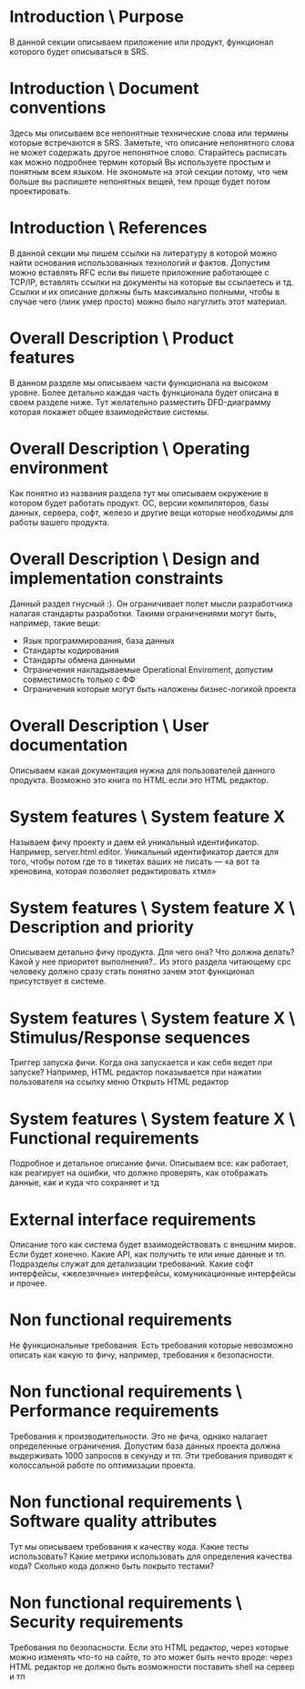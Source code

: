 # Introduction \ Purpose
В данной секции описываем приложение или продукт, функционал которого будет описываться в SRS.

# Introduction \ Document conventions
Здесь мы описываем все непонятные технические слова или термины которые встречаются в SRS. Заметьте, что описание непонятного слова не может содержать другое непонятное слово. Старайтесь расписать как можно подробнее термин который Вы используете простым и понятным всем языком. Не экономьте на этой секции потому, что чем больше вы распишете непонятных вещей, тем проще будет потом проектировать.

# Introduction \ References
В данной секции мы пишем ссылки на литературу в которой можно найти основания использованных технологий и фактов. Допустим можно вставлять RFC если вы пишете приложение работающее с TCP/IP, вставлять ссылки на документы на которые вы ссылаетесь и тд. Ссылки и их описание должны быть максимально полными, чтобы в случае чего (линк умер просто) можно было нагуглить этот материал.

# Overall Description \ Product features
В данном разделе мы описываем части функционала на высоком уровне. Более детально каждая часть функционала будет описана в своем разделе ниже. Тут желательно разместить DFD-диаграмму которая покажет общее взаимодействие системы.

# Overall Description \ Operating environment
Как понятно из названия раздела тут мы описываем окружение в котором будет работать продукт. ОС, версии компиляторов, базы данных, сервера, софт, железо и другие вещи которые необходимы для работы вашего продукта.

# Overall Description \ Design and implementation constraints
Данный раздел гнусный :). Он ограничивает полет мысли разработчика налагая стандарты разработки. Такими ограничениями могут быть, например, такие вещи:
 * Язык программирования, база данных
 * Стандарты кодирования
 * Стандарты обмена данными
 * Ограничения накладываемые Operational Enviroment, допустим совместимость только с ФФ
 * Ограничения которые могут быть наложены бизнес-логикой проекта


# Overall Description \ User documentation
Описываем какая документация нужна для пользователей данного продукта. Возможно это книга по HTML если это HTML редактор.

# System features \ System feature X
Называем фичу проекту и даем ей уникальный идентификатор. Например, server.html.editor. Уникальный идентификатор дается для того, чтобы потом где то в тикетах ваших не писать — «а вот та хреновина, которая позволяет редактировать хтмл»

# System features \ System feature X \ Description and priority
Описываем детально фичу продукта. Для чего она? Что должна делать? Какой у нее приоритет выполнения?.. Из этого раздела читающему срс человеку должно сразу стать понятно зачем этот функционал присутствует в системе.

# System features \ System feature X \ Stimulus/Response sequences
Триггер запуска фичи. Когда она запускается и как себя ведет при запуске? Например, HTML редактор показывается при нажатии пользователя на ссылку меню Открыть HTML редактор

# System features \ System feature X \ Functional requirements
Подробное и детальное описание фичи. Описываем все: как работает, как реагирует на ошибки, что должно проверять, как отображать данные, как и куда что сохраняет и тд

# External interface requirements
Описание того как система будет взаимодействовать с внешним миров. Если будет конечно. Какие API, как получить те или иные данные и тп. Подразделы служат для детализации требований. Какие софт интерфейсы, «железячные» интерфейсы, комуникационные интерфейсы и прочее.

# Non functional requirements
Не функциональные требования. Есть требования которые невозможно описать как какую то фичу, например, требования к безопасности.

# Non functional requirements \ Performance requirements
Требования к производительности. Это не фича, однако налагает определенные ограничения. Допустим база данных проекта должна выдерживать 1000 запросов в секунду и тп. Эти требования приводят к колоссальной работе по оптимизации проекта.

# Non functional requirements \ Software quality attributes
Тут мы описываем требования к качеству кода. Какие тесты использовать? Какие метрики использовать для определения качества кода? Сколько кода должно быть покрыто тестами?

# Non functional requirements \ Security requirements
Требования по безопасности. Если это HTML редактор, через которые можно изменять что-то на сайте, то это может быть нечто вроде: через HTML редактор не должно быть возможности поставить shell на сервер и тп